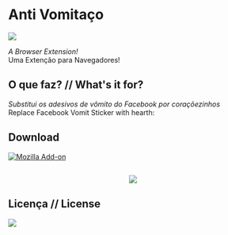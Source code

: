 # Anti Vomitaço
[![](https://img.shields.io/badge/made%20by-m--a--r--c--e--l--o-blue.svg)](http://marcelofabiano.com)

<i>A Browser Extension!</i><br>
Uma Extenção para Navegadores!

## O que faz? // What's it for?

<i>Substitui os adesivos de vômito do Facebook por coraçõezinhos</i><br>
Replace Facebook Vomit Sticker with hearth:

## Download

[![Mozilla Add-on](https://img.shields.io/amo/v/dustman.svg)](https://addons.mozilla.org/en-US/firefox/addon/antivomitaco/)

##
<p align="center">
  <img src="http://i.imgur.com/nYwqJnA.png" align: center />
</p>

## Licença // License

![](https://img.shields.io/cocoapods/l/AFNetworking.svg)
